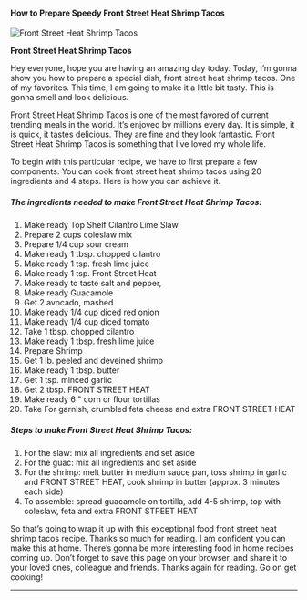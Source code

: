            

#### How to Prepare Speedy Front Street Heat Shrimp Tacos

![Front Street Heat Shrimp Tacos](https://img-global.cpcdn.com/recipes/74171f09135065e5/751x532cq70/front-street-heat-shrimp-tacos-recipe-main-photo.jpg)

**Front Street Heat Shrimp Tacos**

Hey everyone, hope you are having an amazing day today. Today, I’m gonna show you how to prepare a special dish, front street heat shrimp tacos. One of my favorites. This time, I am going to make it a little bit tasty. This is gonna smell and look delicious.

Front Street Heat Shrimp Tacos is one of the most favored of current trending meals in the world. It’s enjoyed by millions every day. It is simple, it is quick, it tastes delicious. They are fine and they look fantastic. Front Street Heat Shrimp Tacos is something that I’ve loved my whole life.

To begin with this particular recipe, we have to first prepare a few components. You can cook front street heat shrimp tacos using 20 ingredients and 4 steps. Here is how you can achieve it.

##### The ingredients needed to make Front Street Heat Shrimp Tacos:

1.  Make ready Top Shelf Cilantro Lime Slaw
2.  Prepare 2 cups coleslaw mix
3.  Prepare 1/4 cup sour cream
4.  Make ready 1 tbsp. chopped cilantro
5.  Make ready 1 tsp. fresh lime juice
6.  Make ready 1 tsp. Front Street Heat
7.  Make ready to taste salt and pepper,
8.  Make ready Guacamole
9.  Get 2 avocado, mashed
10.  Make ready 1/4 cup diced red onion
11.  Make ready 1/4 cup diced tomato
12.  Take 1 tbsp. chopped cilantro
13.  Make ready 1 tbsp. fresh lime juice
14.  Prepare Shrimp
15.  Get 1 lb. peeled and deveined shrimp
16.  Make ready 1 tbsp. butter
17.  Get 1 tsp. minced garlic
18.  Get 2 tbsp. FRONT STREET HEAT
19.  Make ready 6 " corn or flour tortillas
20.  Take For garnish, crumbled feta cheese and extra FRONT STREET HEAT

##### Steps to make Front Street Heat Shrimp Tacos:

1.  For the slaw: mix all ingredients and set aside
2.  For the guac: mix all ingredients and set aside
3.  For the shrimp: melt butter in medium sauce pan, toss shrimp in garlic and FRONT STREET HEAT, cook shrimp in butter (approx. 3 minutes each side)
4.  To assemble: spread guacamole on tortilla, add 4-5 shrimp, top with coleslaw, feta and extra FRONT STREET HEAT

So that’s going to wrap it up with this exceptional food front street heat shrimp tacos recipe. Thanks so much for reading. I am confident you can make this at home. There’s gonna be more interesting food in home recipes coming up. Don’t forget to save this page on your browser, and share it to your loved ones, colleague and friends. Thanks again for reading. Go on get cooking!

* * *